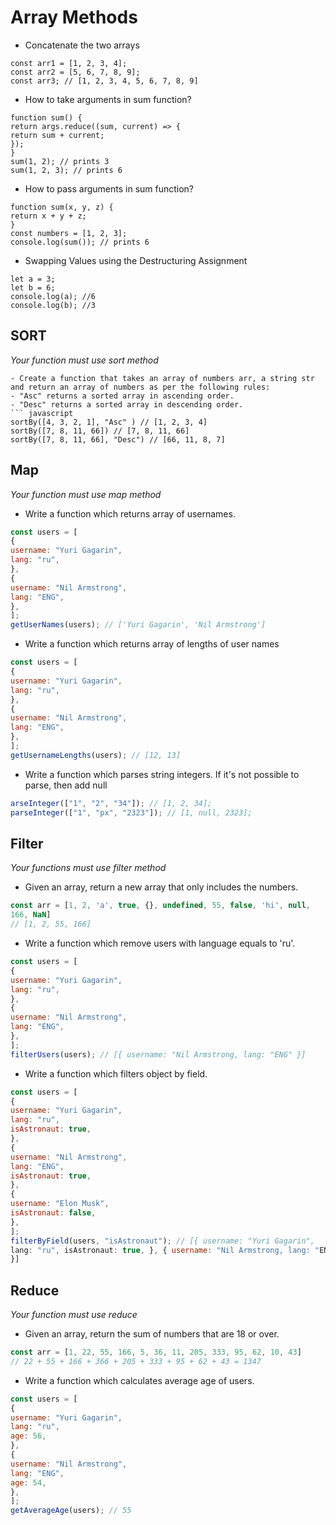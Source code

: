 # Array Methods

* Concatenate the two arrays

```
const arr1 = [1, 2, 3, 4];
const arr2 = [5, 6, 7, 8, 9];
const arr3; // [1, 2, 3, 4, 5, 6, 7, 8, 9]
```

* How to take arguments in sum function?

```
function sum() {
return args.reduce((sum, current) => {
return sum + current;
});
}
sum(1, 2); // prints 3
sum(1, 2, 3); // prints 6
```

* How to pass arguments in sum function?

```
function sum(x, y, z) {
return x + y + z;
}
const numbers = [1, 2, 3];
console.log(sum()); // prints 6
```

* Swapping Values using the Destructuring Assignment

```
let a = 3;
let b = 6;
console.log(a); //6
console.log(b); //3
```

## SORT

*Your function must use sort method*

```
- Create a function that takes an array of numbers arr, a string str
and return an array of numbers as per the following rules:
- "Asc" returns a sorted array in ascending order.
- "Desc" returns a sorted array in descending order.
``` javascript
sortBy([4, 3, 2, 1], "Asc" ) // [1, 2, 3, 4]
sortBy([7, 8, 11, 66]) // [7, 8, 11, 66]
sortBy([7, 8, 11, 66], "Desc") // [66, 11, 8, 7]
```


## Map

*Your function must use map method*

- Write a function which returns array of usernames.
``` javascript
const users = [
{
username: "Yuri Gagarin",
lang: "ru",
},
{
username: "Nil Armstrong",
lang: "ENG",
},
];
getUserNames(users); // ['Yuri Gagarin', 'Nil Armstrong']
```
- Write a function which returns array of lengths of user names

``` javascript
const users = [
{
username: "Yuri Gagarin",
lang: "ru",
},
{
username: "Nil Armstrong",
lang: "ENG",
},
];
getUsernameLengths(users); // [12, 13]
```


- Write a function which parses string integers. If it's not possible to
parse, then add null

``` javascript
arseInteger(["1", "2", "34"]); // [1, 2, 34];
parseInteger(["1", "px", "2323"]); // [1, null, 2323];
```

## Filter

*Your functions must use filter method*

- Given an array, return a new array that only includes the numbers.
``` javascript
const arr = [1, 2, 'a', true, {}, undefined, 55, false, 'hi', null,
166, NaN]
// [1, 2, 55, 166]
```
- Write a function which remove users with language equals to 'ru'.
``` javascript
const users = [
{
username: "Yuri Gagarin",
lang: "ru",
},
{
username: "Nil Armstrong",
lang: "ENG",
},
];
filterUsers(users); // [{ username: "Nil Armstrong, lang: "ENG" }]
```
- Write a function which filters object by field.
``` javascript
const users = [
{
username: "Yuri Gagarin",
lang: "ru",
isAstronaut: true,
},
{
username: "Nil Armstrong",
lang: "ENG",
isAstronaut: true,
},
{
username: "Elon Musk",
isAstronaut: false,
},
];
filterByField(users, "isAstronaut"); // [{ username: "Yuri Gagarin",
lang: "ru", isAstronaut: true, }, { username: "Nil Armstrong, lang: "ENG"
}]
```

## Reduce
*Your function must use reduce*

- Given an array, return the sum of numbers that are 18 or over.
``` javascript
const arr = [1, 22, 55, 166, 5, 36, 11, 205, 333, 95, 62, 10, 43]
// 22 + 55 + 166 + 366 + 205 + 333 + 95 + 62 + 43 = 1347
```
- Write a function which calculates average age of users.
``` javascript
const users = [
{
username: "Yuri Gagarin",
lang: "ru",
age: 56,
},
{
username: "Nil Armstrong",
lang: "ENG",
age: 54,
},
];
getAverageAge(users); // 55
```